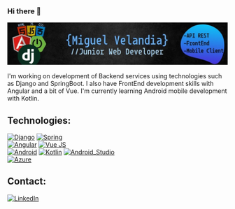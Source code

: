 ### Hi there 👋

![Banner-JrDev](https://raw.githubusercontent.com/mthor-v/mthor-v/main/init_banner.jpg)

I'm working on development of Backend services using technologies such as Django and SpringBoot. I also have FrontEnd development skills with Angular and a bit of Vue. I'm currently learning Android mobile development with Kotlin.

## Technologies:
[![Django](https://img.shields.io/badge/Django-092E20?style=for-the-badge&logo=Django&logoColor=white&labelColor=101010)]()
[![Spring](https://img.shields.io/badge/Spring-6DB33F?style=for-the-badge&logo=Spring&logoColor=white&labelColor=101010)]()
</br>
[![Angular](https://img.shields.io/badge/Angular-A6120D?style=for-the-badge&logo=Angular&logoColor=white&labelColor=101010)]()
[![Vue JS](https://img.shields.io/badge/Vue.js-34495E?style=for-the-badge&logo=Vue.js&logoColor=white&labelColor=101010)]()
</br>
[![Android](https://img.shields.io/badge/Android-3DDC84?style=for-the-badge&logo=android&logoColor=white&labelColor=101010)]()
[![Kotlin](https://img.shields.io/badge/Kotlin-0095D5?style=for-the-badge&logo=kotlin&logoColor=white&labelColor=101010)]()
[![Android_Studio](https://img.shields.io/badge/Android_Studio-3DDC84?style=for-the-badge&logo=android-studio&logoColor=white&labelColor=101010)]()
</br>
[![Azure](https://img.shields.io/badge/Azure-0073C6?style=for-the-badge&logo=MicrosoftAzure&logoColor=white&labelColor=101010)]()

## Contact:
[![LinkedIn](https://img.shields.io/badge/LinkedIn-0073C6?style=for-the-badge&logo=LinkedIn&logoColor=white&labelColor=101010)](https://www.linkedin.com/in/miguet-velandia)

<!--
**mthor-v/mthor-v** is a ✨ _special_ ✨ repository because its `README.md` (this file) appears on your GitHub profile.

Here are some ideas to get you started:

- 🔭 I’m currently working on ...
- 🌱 I’m currently learning ...
- 👯 I’m looking to collaborate on ...
- 🤔 I’m looking for help with ...
- 💬 Ask me about ...
- 📫 How to reach me: ...
- 😄 Pronouns: ...
- ⚡ Fun fact: ...
-->
